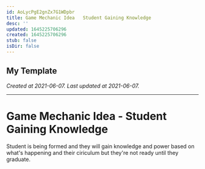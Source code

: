 ```yaml
---
id: AoLycPgE2gnZx7G1WDpbr
title: Game Mechanic Idea   Student Gaining Knowledge
desc: ''
updated: 1645225706296
created: 1645225706296
stub: false
isDir: false
---
```

My Template
---

_Created at 2021-06-07._
_Last updated at 2021-06-07._




---

# Game Mechanic Idea - Student Gaining Knowledge


Student is being formed and they will gain knowledge and power based on what's happening and their ciriculum but they're not ready until they graduate.

